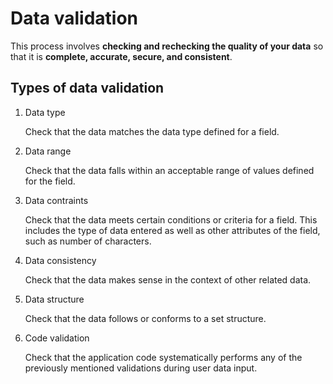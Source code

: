 # Data validation

This process involves **checking and rechecking the quality of your data** so that it is **complete, accurate, secure, and consistent**.

## Types of data validation

1. Data type

   Check that the data matches the data type defined for a field.

2. Data range

   Check that the data falls within an acceptable range of values defined for the field.

3. Data contraints

   Check that the data meets certain conditions or criteria for a field. This includes the type of data entered as well as other attributes of the field, such as number of characters.

4. Data consistency

   Check that the data makes sense in the context of other related data.

5. Data structure

   Check that the data follows or conforms to a set structure.

6. Code validation

   Check that the application code systematically performs any of the previously mentioned validations during user data input.
